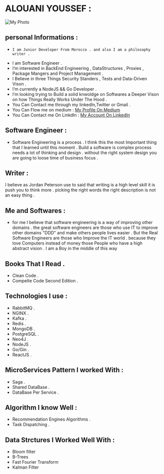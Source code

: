 # ALOUANI YOUSSEF : 
![My Photo ](https://miro.medium.com/fit/c/176/176/1*zMHxFUiKbWZRBInQa1EoSA.jpeg)

## personal Informations : 
-     I am Junior Developer From Morocco . and also I am a philosophy writer .
-  I am Software Engineer . 
-  I’m interested in BackEnd Engineering , DataStructures , Proxies , Package Mangers and Project Management .  
-  I Believe in three Things Security Standers , Tests and  Data-Driven Vison  .
-  I’m currently a NodeJS && Go Developer .
-  I’m looking trying to Build a solid knwoldge on Softwares a Deeper Vison on how Things Really Works Under The Hood .
-  You Can Contact me through my linkedIn,Twitter or Gmail .
-  You Can Flow me on medium :
  <a href="https://alouani-youssef.medium.com/">My Profile On Medium</a> 
- You Can Contact me On LinkdIn : 
 <a href="https://www.linkedin.com/in/alouani-youssef/">My Account On LinkedIn</a>  

## Software Engineer :
- Software Engineering is a process . I think this the most Important thing that I learned until this moment . Build a software is complex process needs a lot of thinking and design . without the right system design you are going to loose time of business focus .

## Writer :

I believe as Jordan Peterson use to said that writing is a high level skill it is push you to think more . picking the right words the right description is not an easy thing . 

## Me and Softwares  : 

- for me I believe that software engineering is a way of improving other domains . the great software engineers are those who use IT to improve other domains "DDD" and make others people lives easier . But the Real Software Engineers are those who Improve the IT world . because they love Computers instead of money those People who have a high abstract vision . I am a Boy in the middle of this way 


## Books That I Read .

- Clean Code .
- Compelte Code Second Edition .
 
## Technologies I use : 

- RabbitMQ . 
- NGINX .
- Kafka .
- Redis .
- MongoDB .
- PostgreSQL .
- Neo4J .
- NodeJS .
- Go/Gin .
- ReactJS .

## MicroServices Pattern I worked With : 
- Saga .
- Shared DataBase .
- DataBase Per Service .
## Algorithm I know Well  : 
- Recommendation Engines Algorithms  .
- Task Dispatching .
## Data Strctures I Worked Well With  : 
- Bloom filter
- B-Trees
- Fast Fourier Transform 
- Kalman Filter

